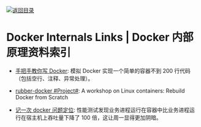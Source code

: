 [![返回目录](https://user-images.githubusercontent.com/5803001/38079637-ff0abcf0-3371-11e8-9b76-ad651620afc7.jpg)](https://github.com/wxyyxc1992/Awesome-Links)

# Docker Internals Links | Docker 内部原理资料索引

* [手把手教你写 Docker](https://parg.co/UvM): 模拟 Docker 实现一个简单的容器不到 200 行代码（包括空行、注释、异常处理）。

* [rubber-docker #Project#](https://github.com/Fewbytes/rubber-docker): A workshop on Linux containers: Rebuild Docker from Scratch

* [记一次 docker 问题定位](https://parg.co/lIW): 性能测试发现业务进程运行在容器中比业务进程运行在宿主机上吞吐量下降了 100 倍，这让周一显得更加阴暗。
